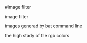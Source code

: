 #image filter

image filter

images generad by bat command line



the high stady of the rgb colors



